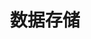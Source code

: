 ﻿---
title: "数据存储"
description: "This is an example category"
slug: "数据存储"
image: "server-1235959_1280.jpg"
---
